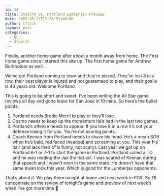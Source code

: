 ```yaml
---
id: 14
title: Stealth vs. Portland Lumberjax Preview
date: 2007-03-17T15:56:53+00:00
author: tfitch
layout: post
categories:
  - NLL
  - Stealth
---
```

Finally, another home game after about a month away from home. The First home game since I started this site up. The first home game for Andrew Burkholder as well.

We&#8217;ve got Portland coming to town and they&#8217;re pissed. They&#8217;ve lost 8 in a row, their best player is injured and not guaranteed to play, and their goalie is 46 years old. Welcome Portland.

This is going to be short and sweet. I&#8217;ve been writing the All Star game reviews all day and gotta leave for San Jose in 10 mins. So here&#8217;s the bullet points.

1) Portland needs Brodie Merril to play or they&#8217;ll lose.  
2) Cosmo needs to keep up the momentum he&#8217;s had in the last two games.  
3) Portland&#8217;s offense needs to appear. If you lose 8 in a row it&#8217;s not your defense losing it for you. You&#8217;re not scoring points.  
4) Coach Keenan from Portland needs to shave his head. He&#8217;s a mean SOB when he&#8217;s bald, red faced (headed) and screaming at you. This year his hair (and lack their of is funny, not scary). Last year we got up on Portland 6-1 or 7-1 to start the game in Portland. Portland called a TO and he was reading the Jax the riot act. I was scared of Keenan during that speech and I wasn&#8217;t even in the same state. He doesn&#8217;t have that same mean look this year. Which is good for the Lumberjax opponents.

That&#8217;s about it. We play them tonight at home and next week in PDX. So I&#8217;ll concentrate on the review of tonight&#8217;s game and preview of next week&#8217;s when I&#8217;ve got more time 🙂
